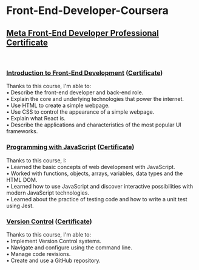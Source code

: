 # Front-End-Developer-Coursera
## <a href="https://www.coursera.org/professional-certificates/meta-front-end-developer">Meta Front-End Developer Professional Certificate</a>
<br>

### <u>Introduction to Front-End Development</u> (<a href="https://www.coursera.org/account/accomplishments/certificate/DANTDLCJ8YX3">Certificate</a>)
Thanks to this course, I'm able to:\
•	Describe the front-end developer and back-end role.\
•	Explain the core and underlying technologies that power the internet.\
•	Use HTML to create a simple webpage.\
•	Use CSS to control the appearance of a simple webpage.\
•	Explain what React is.\
•	Describe the applications and characteristics of the most popular UI frameworks.

### <u>Programming with JavaScript</u> (<a href="https://www.coursera.org/account/accomplishments/certificate/HR48Y75YH7AX">Certificate</a>)
Thanks to this course, I:\
•	Learned the basic concepts of web development with JavaScript.\
•	Worked with functions, objects, arrays, variables, data types and the HTML DOM.\
•	Learned how to use JavaScript and discover interactive possibilities with modern JavaScript technologies.\
•	Learned about the practice of testing code and how to write a unit test using Jest.

### <u>Version Control</u> (<a href="https://www.coursera.org/account/accomplishments/certificate/3GD49GN5AAD9">Certificate</a>)
Thanks to this course, I'm able to:\
•	Implement Version Control systems.\
•	Navigate and configure using the command line.\
•	Manage code revisions.\
•	Create and use a GitHub repository.